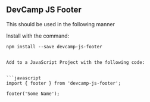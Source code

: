 ## DevCamp JS Footer

This should be used in the following manner

Install with the command:
```
npm install --save devcamp-js-footer


Add to a JavaScript Project with the following code:


```javascript
import { footer } from 'devcamp-js-footer';

footer('Some Name');
```